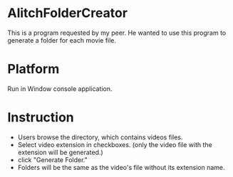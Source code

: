 # AlitchFolderCreator
This is a program requested by my peer. He wanted to use this program to generate a folder for each movie file.

# Platform
Run in Window console application.

# Instruction
* Users browse the directory, which contains videos files.
* Select video extension in checkboxes. (only the video file with the extension will be generated.)
* click "Generate Folder."
* Folders will be the same as the video's file without its extension name.
